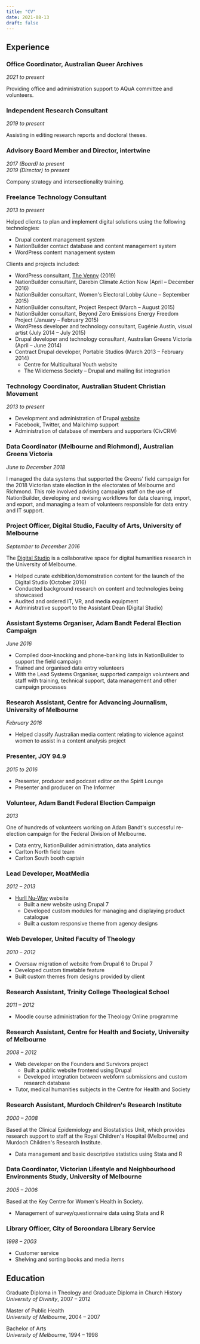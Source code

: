 ```yaml
---
title: "CV"
date: 2021-08-13
draft: false
---
```


## Experience

### Office Coordinator, Australian Queer Archives

_2021 to present_

Providing office and administration support to AQuA committee and volunteers.

### Independent Research Consultant

_2019 to present_

Assisting in editing research reports and doctoral theses.

### Advisory Board Member and Director, intertwine

_2017 (Board) to present  
2019 (Director) to present_

Company strategy and intersectionality training.

### Freelance Technology Consultant

_2013 to present_

Helped clients to plan and implement digital solutions using the following technologies:

- Drupal content management system
- NationBuilder contact database and content management system
- WordPress content management system

Clients and projects included:

- WordPress consultant, [The Venny](https://thevenny.org.au/) (2019)
- NationBuilder consultant, Darebin Climate Action Now (April – December 2016)
- NationBuilder consultant, Women's Electoral Lobby (June – September 2015)
- NationBuilder consultant, Project Respect (March – August 2015)
- NationBuilder consultant, Beyond Zero Emissions Energy Freedom Project  (January – February 2015)
- WordPress developer and technology consultant, Eugénie Austin, visual artist (July 2014 – July 2015)
- Drupal developer and technology consultant, Australian Greens Victoria (April – June 2014)
- Contract Drupal developer, Portable Studios (March 2013 – February 2014)
  - Centre for Multicultural Youth website
  - The Wilderness Society – Drupal and mailing list integration

### Technology Coordinator, Australian Student Christian Movement

_2013 to present_

- Development and administration of Drupal [website](https://ascm.org.au/)
- Facebook, Twitter, and Mailchimp support
- Administration of database of members and supporters (CivCRM)

### Data Coordinator (Melbourne and Richmond), Australian Greens Victoria

_June to December 2018_

I managed the data systems that supported the Greens’ field campaign for
the 2018 Victorian state election in the electorates of Melbourne and
Richmond. This role involved advising campaign staff on the use of
NationBuilder, developing and revising workflows for data cleaning,
import, and export, and managing a team of volunteers responsible for
data entry and IT support.

### Project Officer, Digital Studio, Faculty of Arts, University of Melbourne

_September to December 2016_

The [Digital Studio](http://arts.unimelb.edu.au/research/digital-studio) is a collaborative space for digital humanities research in the University of Melbourne.

- Helped curate exhibition/demonstration content for the launch of the Digital Studio (October 2016)
- Conducted background research on content and technologies being showcased
- Audited and ordered IT, VR, and media equipment
- Administrative support to the Assistant Dean (Digital Studio)

### Assistant Systems Organiser, Adam Bandt Federal Election Campaign

_June 2016_

- Compiled door-knocking and phone-banking lists in NationBuilder to support the field campaign
- Trained and organised data entry volunteers
- With the Lead Systems Organiser, supported campaign volunteers and staff with training, technical support, data management and other campaign processes

### Research Assistant, Centre for Advancing Journalism, University of Melbourne

_February 2016_

- Helped classify Australian media content relating to violence against women to assist in a content analysis project

### Presenter, JOY 94.9

_2015 to 2016_

- Presenter, producer and podcast editor on the Spirit Lounge
- Presenter and producer on The Informer

### Volunteer, Adam Bandt Federal Election Campaign

_2013_

One of hundreds of volunteers working on Adam Bandt's successful re-election campaign for the Federal Division of Melbourne.

- Data entry, NationBuilder administration, data analytics
- Carlton North field team
- Carlton South booth captain

### Lead Developer, MoatMedia

_2012 – 2013_

- [Hurll Nu-Way](http://www.hnw.com.au/) website
  - Built a new website using Drupal 7
  - Developed custom modules for managing and displaying product catalogue
  - Built a custom responsive theme from agency designs

### Web Developer, United Faculty of Theology

_2010 – 2012_

- Oversaw migration of website from Drupal 6 to Drupal 7
- Developed custom timetable feature
- Built custom themes from designs provided by client

### Research Assistant, Trinity College Theological School

_2011 – 2012_

- Moodle course administration for the Theology Online programme

### Research Assistant, Centre for Health and Society, University of Melbourne

_2008 – 2012_

- Web developer on the Founders and Survivors project
  - Built a public website frontend using Drupal
  - Developed integration between webform submissions and custom research database
- Tutor, medical humanities subjects in the Centre for Health and Society

### Research Assistant, Murdoch Children's Research Institute

_2000 – 2008_

Based at the Clinical Epidemiology and Biostatistics Unit, which provides research support to staff at the Royal Children's Hospital (Melbourne) and Murdoch Children's Research Institute.

- Data management and basic descriptive statistics using Stata and R

### Data Coordinator, Victorian Lifestyle and Neighbourhood Environments Study, University of Melbourne

_2005 – 2006_

Based at the Key Centre for Women's Health in Society.

- Management of survey/questionnaire data using Stata and R

### Library Officer, City of Boroondara Library Service

_1998 – 2003_

- Customer service
- Shelving and sorting books and media items

## Education

Graduate Diploma in Theology and Graduate Diploma in Church History  
_University of Divinity_, 2007 – 2012

Master of Public Health  
_University of Melbourne_, 2004 – 2007

Bachelor of Arts  
_University of Melbourne_, 1994 – 1998
